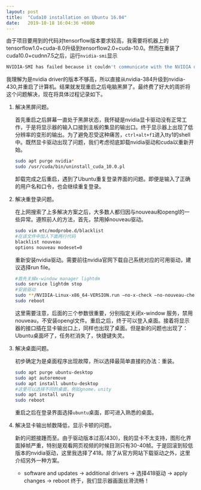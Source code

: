 ```yaml
---
layout: post
title:  "Cuda10 installation on Ubuntu 16.04"
date:   2019-10-18 16:04:36 +0800
---
```


由于项目要用到的代码对tensorflow版本要求较高，我需要将机器上的tensorflow1.0+cuda-8.0升级到tensorflow2.0+cuda-10.0。然而在重装了cuda10.0+cudnn7.5之后，运行`nvidia-smi`显示

```bash
NVIDIA-SMI has failed because it couldn't communicate with the NVIDIA driver. Make sure that the latest NVIDIA driver is installed and running.
```

我理解为是nvidia driver的版本不够高，所以直接从nvidia-384升级到nvidia-430,并重启了计算机。结果就发现重启之后电脑黑屏了。最终费了好大的周折将这个问题解决，现在将具体过程记录如下。

1. 解决黑屏问题。

    首先重启之后屏幕一直处于黑屏状态，我怀疑是nvidia显卡驱动没有正常工作，于是将显示器的输入口接到主板的集显的输出口。终于显示器上出现了低分辨率的变形的输出。为了避免忍受这种痛苦，`ctrl+alt+f1`进入tty1的shell中。既然显卡驱动出现了问题，我们考虑彻底卸载nvidia驱动和cuda以重新开始。

    ```bash
    sudo apt purge nvidia*
    sudo /usr/cuda/bin/uninstall_cuda_10.0.pl
    ```

    卸载完成之后重启，遇到了Ubuntu重复登录界面的问题。即便是输入了正确的用户名和口令，也会继续重复登录。
2. 解决重登录问题。

    在上网搜索了上多解决方案之后，大多数人都归因与nouveau和opengl的一些异常。遵照前人的方法，首先，禁用掉nouveau驱动。

    ```bash
    sudo vim etc/modprobe.d/blacklist
    #在该文件中加入下面两行代码
    blacklist nouveau
    options nouveau modeset=0
    ```

    重新安装nvidia驱动。需要前往nvidia官网下载自己系统对应的可用驱动，建议选择run file。

    ```bash
    #首先关掉x-window manager lightdm
    sudo service lightdm stop
    #安装驱动
    sudo **/NVIDIA-Linux-x86_64-VERSION.run –no-x-check –no-nouveau-check –no-opengl-files
    sudo reboot
    ```

    这里需要注意，后面的三个参数很重要，分别指定关闭x-window 服务，禁用nouveau，不安装opengl文件。重启之后，终于可以登入桌面。接着将显示器的接口插在显卡输出口上，同样也出现了桌面。但是新的问题也出现了：Ubuntu桌面坏了，任务栏消失了，快捷键失灵。
3. 解决桌面问题。

    初步确定为是桌面程序出现故障，所以选择最简单直接的办法：重装。

    ```bash
    sudo apt purge ubuntu-desktop
    sudo apt autoremove
    sudo apt install ubuntu-desktop
    #这里可以选择不同的桌面，例如gnome，unity
    sudo apt install unity
    sudo reboot
    ```

    重启之后在登录界面选择`ubuntu`桌面，即可进入熟悉的桌面。
4. 解决显卡输出帧数降低，显示卡顿的问题。

    新的问题接踵而至。由于驱动版本过高(430)，我的显卡不太支持，图形化界面掉帧严重，特别是观看网页视频的时候目测只有30-40帧。于是回滚到较低版本的nvidia驱动，这里我选择了418。除了从官方网站下载驱动之外，这里介绍另外一种方案。
    - software and updates -> additional drivers -> 选择418驱动 -> apply changes -> reboot
    终于，我们显示器画面丝滑流畅！